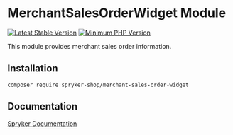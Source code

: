 # MerchantSalesOrderWidget Module
[![Latest Stable Version](https://poser.pugx.org/spryker-shop/merchant-sales-order-widget/v/stable.svg)](https://packagist.org/packages/spryker-shop/merchant-sales-order-widget)
[![Minimum PHP Version](https://img.shields.io/badge/php-%3E%3D%208.0-8892BF.svg)](https://php.net/)

This module provides merchant sales order information.

## Installation

```
composer require spryker-shop/merchant-sales-order-widget
```

## Documentation

[Spryker Documentation](https://docs.spryker.com)
